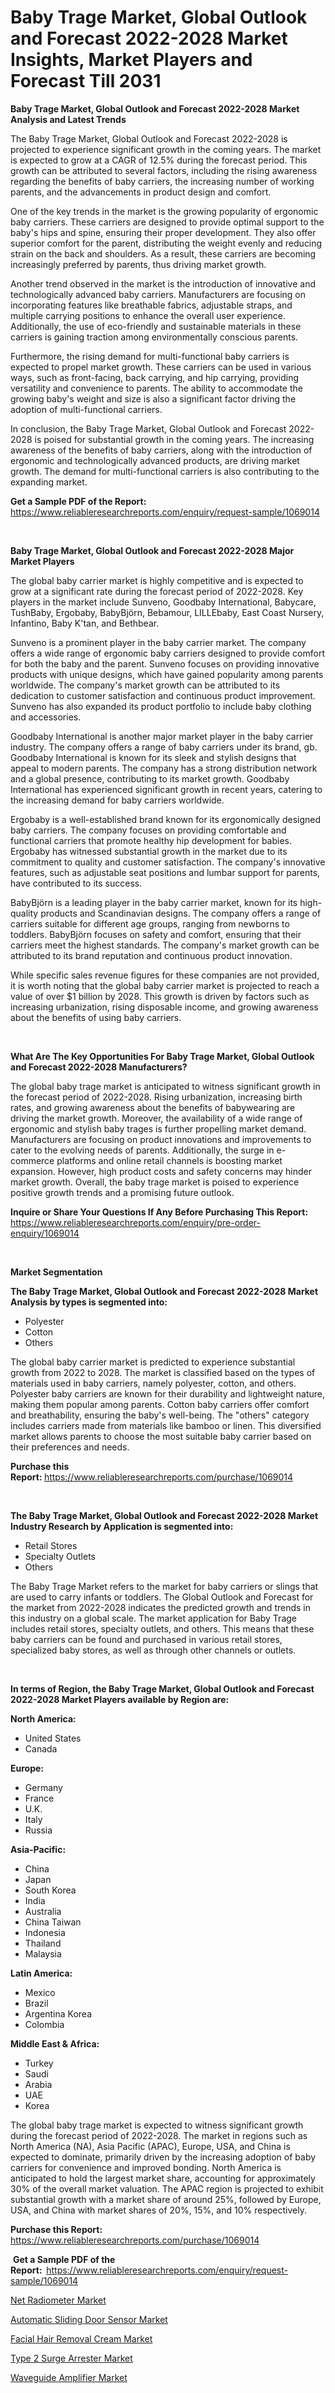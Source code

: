 <p><h1>Baby Trage Market, Global Outlook and Forecast 2022-2028 Market Insights, Market Players and Forecast Till 2031</h1></p><p><strong>Baby Trage Market, Global Outlook and Forecast 2022-2028 Market Analysis and Latest Trends</strong></p>
<p><p>The Baby Trage Market, Global Outlook and Forecast 2022-2028 is projected to experience significant growth in the coming years. The market is expected to grow at a CAGR of 12.5% during the forecast period. This growth can be attributed to several factors, including the rising awareness regarding the benefits of baby carriers, the increasing number of working parents, and the advancements in product design and comfort.</p><p>One of the key trends in the market is the growing popularity of ergonomic baby carriers. These carriers are designed to provide optimal support to the baby's hips and spine, ensuring their proper development. They also offer superior comfort for the parent, distributing the weight evenly and reducing strain on the back and shoulders. As a result, these carriers are becoming increasingly preferred by parents, thus driving market growth.</p><p>Another trend observed in the market is the introduction of innovative and technologically advanced baby carriers. Manufacturers are focusing on incorporating features like breathable fabrics, adjustable straps, and multiple carrying positions to enhance the overall user experience. Additionally, the use of eco-friendly and sustainable materials in these carriers is gaining traction among environmentally conscious parents.</p><p>Furthermore, the rising demand for multi-functional baby carriers is expected to propel market growth. These carriers can be used in various ways, such as front-facing, back carrying, and hip carrying, providing versatility and convenience to parents. The ability to accommodate the growing baby's weight and size is also a significant factor driving the adoption of multi-functional carriers.</p><p>In conclusion, the Baby Trage Market, Global Outlook and Forecast 2022-2028 is poised for substantial growth in the coming years. The increasing awareness of the benefits of baby carriers, along with the introduction of ergonomic and technologically advanced products, are driving market growth. The demand for multi-functional carriers is also contributing to the expanding market.</p></p>
<p><strong>Get a Sample PDF of the Report:&nbsp;</strong> <a href="https://www.reliableresearchreports.com/enquiry/request-sample/1069014">https://www.reliableresearchreports.com/enquiry/request-sample/1069014</a></p>
<p>&nbsp;</p>
<p><strong>Baby Trage Market, Global Outlook and Forecast 2022-2028 Major Market Players</strong></p>
<p><p>The global baby carrier market is highly competitive and is expected to grow at a significant rate during the forecast period of 2022-2028. Key players in the market include Sunveno, Goodbaby International, Babycare, TushBaby, Ergobaby, BabyBjörn, Bebamour, LILLEbaby, East Coast Nursery, Infantino, Baby K'tan, and Bethbear.</p><p>Sunveno is a prominent player in the baby carrier market. The company offers a wide range of ergonomic baby carriers designed to provide comfort for both the baby and the parent. Sunveno focuses on providing innovative products with unique designs, which have gained popularity among parents worldwide. The company's market growth can be attributed to its dedication to customer satisfaction and continuous product improvement. Sunveno has also expanded its product portfolio to include baby clothing and accessories.</p><p>Goodbaby International is another major market player in the baby carrier industry. The company offers a range of baby carriers under its brand, gb. Goodbaby International is known for its sleek and stylish designs that appeal to modern parents. The company has a strong distribution network and a global presence, contributing to its market growth. Goodbaby International has experienced significant growth in recent years, catering to the increasing demand for baby carriers worldwide.</p><p>Ergobaby is a well-established brand known for its ergonomically designed baby carriers. The company focuses on providing comfortable and functional carriers that promote healthy hip development for babies. Ergobaby has witnessed substantial growth in the market due to its commitment to quality and customer satisfaction. The company's innovative features, such as adjustable seat positions and lumbar support for parents, have contributed to its success.</p><p>BabyBjörn is a leading player in the baby carrier market, known for its high-quality products and Scandinavian designs. The company offers a range of carriers suitable for different age groups, ranging from newborns to toddlers. BabyBjörn focuses on safety and comfort, ensuring that their carriers meet the highest standards. The company's market growth can be attributed to its brand reputation and continuous product innovation.</p><p>While specific sales revenue figures for these companies are not provided, it is worth noting that the global baby carrier market is projected to reach a value of over $1 billion by 2028. This growth is driven by factors such as increasing urbanization, rising disposable income, and growing awareness about the benefits of using baby carriers.</p></p>
<p>&nbsp;</p>
<p><strong>What Are The Key Opportunities For Baby Trage Market, Global Outlook and Forecast 2022-2028 Manufacturers?</strong></p>
<p><p>The global baby trage market is anticipated to witness significant growth in the forecast period of 2022-2028. Rising urbanization, increasing birth rates, and growing awareness about the benefits of babywearing are driving the market growth. Moreover, the availability of a wide range of ergonomic and stylish baby trages is further propelling market demand. Manufacturers are focusing on product innovations and improvements to cater to the evolving needs of parents. Additionally, the surge in e-commerce platforms and online retail channels is boosting market expansion. However, high product costs and safety concerns may hinder market growth. Overall, the baby trage market is poised to experience positive growth trends and a promising future outlook.</p></p>
<p><strong>Inquire or Share Your Questions If Any Before Purchasing This Report:</strong> <a href="https://www.reliableresearchreports.com/enquiry/pre-order-enquiry/1069014">https://www.reliableresearchreports.com/enquiry/pre-order-enquiry/1069014</a></p>
<p>&nbsp;</p>
<p><strong>Market Segmentation</strong></p>
<p><strong>The Baby Trage Market, Global Outlook and Forecast 2022-2028 Market Analysis by types is segmented into:</strong></p>
<p><ul><li>Polyester</li><li>Cotton</li><li>Others</li></ul></p>
<p><p>The global baby carrier market is predicted to experience substantial growth from 2022 to 2028. The market is classified based on the types of materials used in baby carriers, namely polyester, cotton, and others. Polyester baby carriers are known for their durability and lightweight nature, making them popular among parents. Cotton baby carriers offer comfort and breathability, ensuring the baby's well-being. The "others" category includes carriers made from materials like bamboo or linen. This diversified market allows parents to choose the most suitable baby carrier based on their preferences and needs.</p></p>
<p><strong>Purchase this Report:&nbsp;</strong><a href="https://www.reliableresearchreports.com/purchase/1069014">https://www.reliableresearchreports.com/purchase/1069014</a></p>
<p>&nbsp;</p>
<p><strong>The Baby Trage Market, Global Outlook and Forecast 2022-2028 Market Industry Research by Application is segmented into:</strong></p>
<p><ul><li>Retail Stores</li><li>Specialty Outlets</li><li>Others</li></ul></p>
<p><p>The Baby Trage Market refers to the market for baby carriers or slings that are used to carry infants or toddlers. The Global Outlook and Forecast for the market from 2022-2028 indicates the predicted growth and trends in this industry on a global scale. The market application for Baby Trage includes retail stores, specialty outlets, and others. This means that these baby carriers can be found and purchased in various retail stores, specialized baby stores, as well as through other channels or outlets.</p></p>
<p>&nbsp;</p>
<p><strong>In terms of Region, the Baby Trage Market, Global Outlook and Forecast 2022-2028 Market Players available by Region are:</strong></p>
<p>
    <p> <strong> North America: </strong>
        <ul>
            <li>United States</li>
            <li>Canada</li>
        </ul>
        </p> 
    <p> <strong> Europe: </strong>
        <ul>
            <li>Germany</li>
            <li>France</li>
            <li>U.K.</li>
            <li>Italy</li>
            <li>Russia</li>
        </ul>
        </p> 
    <p> <strong> Asia-Pacific: </strong>
        <ul>
            <li>China</li>
            <li>Japan</li>
            <li>South Korea</li>
            <li>India</li>
            <li>Australia</li>
            <li>China Taiwan</li>
            <li>Indonesia</li>
            <li>Thailand</li>
            <li>Malaysia</li>
        </ul>
        </p> 
    <p> <strong> Latin America: </strong>
        <ul>
            <li>Mexico</li>
            <li>Brazil</li>
            <li>Argentina Korea</li>
            <li>Colombia</li>
        </ul>
        </p> 
    <p> <strong> Middle East & Africa: </strong>
        <ul>
            <li>Turkey</li>
            <li>Saudi</li>
            <li>Arabia</li>
            <li>UAE</li>
            <li>Korea</li>
        </ul>
    </p>
    </p>
<p><p>The global baby trage market is expected to witness significant growth during the forecast period of 2022-2028. The market in regions such as North America (NA), Asia Pacific (APAC), Europe, USA, and China is expected to dominate, primarily driven by the increasing adoption of baby carriers for convenience and improved bonding. North America is anticipated to hold the largest market share, accounting for approximately 30% of the overall market valuation. The APAC region is projected to exhibit substantial growth with a market share of around 25%, followed by Europe, USA, and China with market shares of 20%, 15%, and 10% respectively.</p></p>
<p><strong>Purchase this Report: </strong><a href="https://www.reliableresearchreports.com/purchase/1069014">https://www.reliableresearchreports.com/purchase/1069014</a></p>
<p>&nbsp;<strong>Get a Sample PDF of the Report:&nbsp;&nbsp;</strong><a href="https://www.reliableresearchreports.com/enquiry/request-sample/1069014">https://www.reliableresearchreports.com/enquiry/request-sample/1069014</a></p>
<p><strong></strong></p>
<p><p><a href="https://medium.com/@maevemoen/net-radiometer-market-share-evolution-and-market-growth-trends-2024-2031-f319e36c7e41">Net Radiometer Market</a></p><p><a href="https://medium.com/p/d6bf10086678/edit">Automatic Sliding Door Sensor Market</a></p><p><a href="https://medium.com/p/8aeb0bbb03d5/edit">Facial Hair Removal Cream Market</a></p><p><a href="https://medium.com/p/828e0b0ae349/edit">Type 2 Surge Arrester Market</a></p><p><a href="https://medium.com/p/513d40c17dfc/edit">Waveguide Amplifier Market</a></p></p>